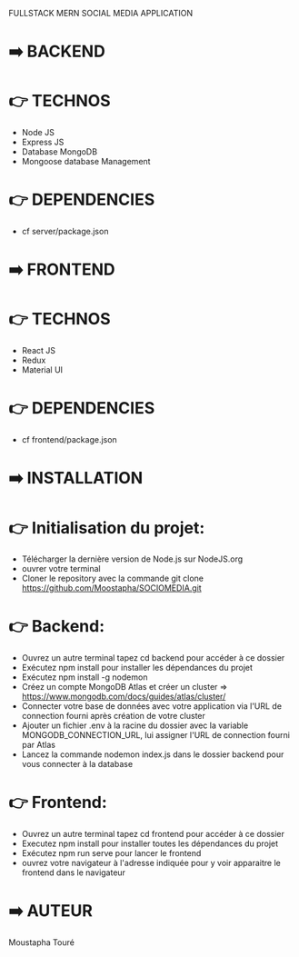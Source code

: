 FULLSTACK MERN SOCIAL MEDIA APPLICATION

# :arrow_right: BACKEND

# :point_right: TECHNOS

- Node JS
- Express JS
- Database MongoDB
- Mongoose database Management

# :point_right: DEPENDENCIES

- cf server/package.json

# :arrow_right: FRONTEND

# :point_right: TECHNOS

- React JS
- Redux
- Material UI

# :point_right: DEPENDENCIES

- cf frontend/package.json

# :arrow_right: INSTALLATION

# :point_right: Initialisation du projet:

- Télécharger la dernière version de Node.js sur NodeJS.org
- ouvrer votre terminal
- Cloner le repository avec la commande git clone https://github.com/Moostapha/SOCIOMEDIA.git

# :point_right: Backend:

- Ouvrez un autre terminal tapez cd backend pour accéder à ce dossier
- Exécutez npm install pour installer les dépendances du projet
- Exécutez npm install -g nodemon
- Créez un compte MongoDB Atlas et créer un cluster => https://www.mongodb.com/docs/guides/atlas/cluster/
- Connecter votre base de données avec votre application via l'URL de connection fourni après création de votre cluster
- Ajouter un fichier .env à la racine du dossier avec la variable MONGODB_CONNECTION_URL, lui assigner l'URL de connection fourni par Atlas
- Lancez la commande nodemon index.js dans le dossier backend pour vous connecter à la database

# :point_right: Frontend:

- Ouvrez un autre terminal tapez cd frontend pour accéder à ce dossier
- Executez npm install pour installer toutes les dépendances du projet
- Exécutez npm run serve pour lancer le frontend
- ouvrez votre navigateur à l'adresse indiquée pour y voir apparaitre le frontend dans le navigateur

# :arrow_right: AUTEUR

Moustapha Touré
